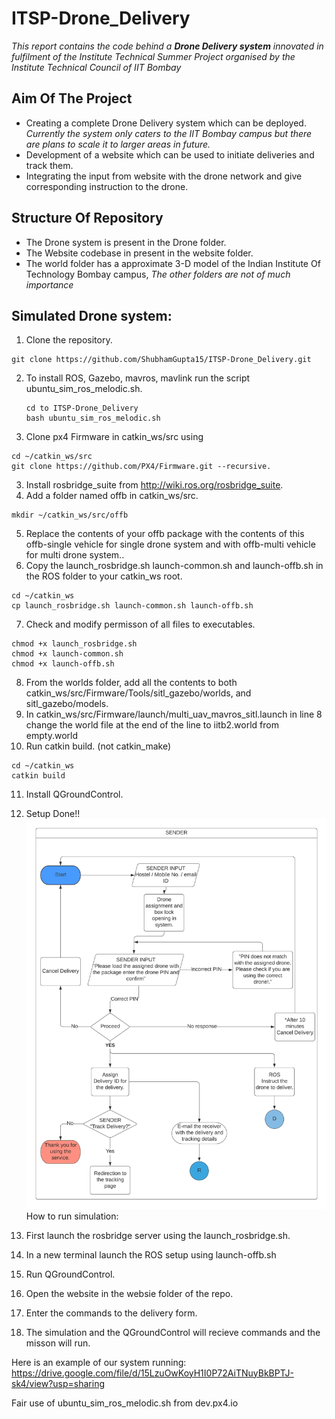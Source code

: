 # ITSP-Drone_Delivery

*This report contains the code behind a **Drone Delivery system** innovated in fulfilment of the Institute Technical Summer Project organised by the Institute Technical Council of IIT Bombay*
## Aim Of The Project
* Creating a complete Drone Delivery system which can be deployed.
*Currently the system only caters to the IIT Bombay campus but there are plans to scale it to larger areas in future.*
* Development of a website which can be used to initiate deliveries and track them.
* Integrating the input from website with the drone network and give corresponding instruction to the drone.
## Structure Of Repository
* The Drone system is present in the Drone folder.
* The Website codebase in present in the website folder.
* The world folder has a approximate 3-D model of the Indian Institute Of Technology Bombay campus,
*The other folders are not of much importance*

 ## Simulated Drone system:
 1. Clone the repository.
 ```
 git clone https://github.com/ShubhamGupta15/ITSP-Drone_Delivery.git
 ```
 2. To install ROS, Gazebo, mavros, mavlink run the script ubuntu_sim_ros_melodic.sh.
     
    ```
    cd to ITSP-Drone_Delivery
    bash ubuntu_sim_ros_melodic.sh 
    ```
 2. Clone px4 Firmware in catkin_ws/src using 
 ```
 cd ~/catkin_ws/src
 git clone https://github.com/PX4/Firmware.git --recursive.
 ```
 3. Install rosbridge_suite from http://wiki.ros.org/rosbridge_suite.
 4. Add a folder named offb in catkin_ws/src.
 ```
 mkdir ~/catkin_ws/src/offb
 ```
 5. Replace the contents of your offb package with the contents of this offb-single vehicle for single drone system and with offb-multi vehicle for multi drone system..
 6. Copy the launch_rosbridge.sh launch-common.sh and launch-offb.sh in the ROS folder to your catkin_ws root.
 ```
 cd ~/catkin_ws
 cp launch_rosbridge.sh launch-common.sh launch-offb.sh 
 ```
 7. Check and modify permisson of all files to executables.
 ```
 chmod +x launch_rosbridge.sh
 chmod +x launch-common.sh
 chmod +x launch-offb.sh
 ```
 8. From the worlds folder, add all the contents to both catkin_ws/src/Firmware/Tools/sitl_gazebo/worlds, and sitl_gazebo/models.
 9. In catkin_ws/src/Firmware/launch/multi_uav_mavros_sitl.launch in line 8 change the world file at the end of the line to iitb2.world from empty.world
 10. Run catkin build. (not catkin_make)
 ```
 cd ~/catkin_ws
 catkin build
 ```
 11. Install QGroundControl.
 12. Setup Done!!
![flow](./diagrams/Sender_flow.jpeg)
How to run simulation:

1. First launch the rosbridge server using the launch_rosbridge.sh.
2. In a new terminal launch the ROS setup using launch-offb.sh
3. Run QGroundControl.
4. Open the website in the websie folder of the repo.
5. Enter the commands to the delivery form.
6. The simulation and the QGroundControl will recieve commands and the misson will run.

Here is an example of our system running:
https://drive.google.com/file/d/15LzuOwKoyH1I0P72AiTNuyBkBPTJ-sk4/view?usp=sharing

Fair use of ubuntu_sim_ros_melodic.sh from dev.px4.io
